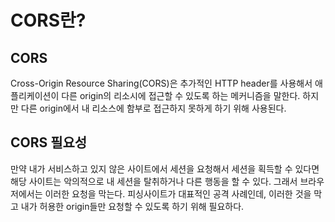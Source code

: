 # CORS란?

## CORS

Cross-Origin Resource Sharing(CORS)은 추가적인 HTTP header를 사용해서 애플리케이션이 다른 origin의 리소시에 접근할 수 있도록 하는 메커니즘을 말한다. 하지만 다른 origin에서 내 리소스에 함부로 접근하지 못하게 하기 위해 사용된다.

## CORS 필요성

만약 내가 서비스하고 있지 않은 사이트에서 세션을 요청해서 세션을 획득할 수 있다면 해당 사이트는 악의적으로 내 세션을 탈취하거나 다른 행동을 할 수 있다. 그래서 브라우저에서는 이러한 요청을 막는다. 피싱사이트가 대표적인 공격 사례인데, 이러한 것을 막고 내가 허용한 origin들만 요청할 수 있도록 하기 위해 필요하다.

